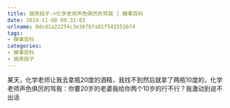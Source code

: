 ```yaml
---
title: 搞笑段子->化学老师声色俱厉的骂我 | 糗事百科
date: 2019-11-08 09:33:03
urlname: 0dcd1a222f4c3e36fbfa81f5415526f4
tags: 
- 糗事百科
categories:
- 糗事百科
- 搞笑段子
---
```

某天，化学老师让我去拿瓶20度的酒精，我找不到然后就拿了两瓶10度的，化学老师声色俱厉的骂我：你要20岁的老婆我给你两个10岁的行不行？我激动到说不出话


